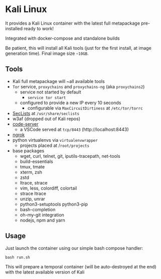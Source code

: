 # Kali Linux

It provides a Kali Linux container with the latest full metapackage pre-installed ready to work!

Integrated with docker-compose and standalone builds

Be patient, this will install all Kali tools (just for the first install, at image generation time). Final image size `~10GB`.

## Tools

- Kali full metapackage will ~all available tools
- `Tor` service, `proxychains` and `proxychains-ng` (aka `proxychains2`)
  - service not started by default
    - `service tor start`
  - configured to provide a new IP every 10 seconds
    - configurable via `MaxCircuitDirtiness` at `/etc/tor/torrc`
- [SecLists](https://github.com/danielmiessler/SecLists) at `/usr/share/seclists`
- w3af (dropped out of Kali repos)
- [code-server](https://github.com/codercom/code-server)
  - a VSCode served at `tcp/8443` (http://localhost:8443)
- [ngrok](http://ngrok.com)
- python virtualenvs via `virtualenvwrapper`
  - projects placed at /`root/projects`
- base packages
  - wget, curl, telnet, git, iputils-tracepath, net-tools
  - build-essentials
  - tmux, tmate
  - xterm, zsh
  - zstd
  - ltrace, strace
  - vim, less, colordiff, colortail
  - strace ltrace
  - unzip, unrar
  - python3-setuptools python3-pip
  - bash-completion
  - oh-my-git integration
  - nodejs, npm and yarn

  
## Usage

Just launch the container using our simple bash compose handler:

```
bash run.sh
```

This will prepare a temporal container (will be auto-destroyed at the end) with the latest available version of Kali

